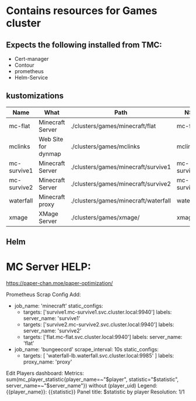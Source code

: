 # Contains resources for Games cluster

## Expects the following installed from TMC:
* Cert-manager
* Contour
* prometheus
* Helm-Service


## kustomizations

| Name        | What                | Path                                 | NS          | prune |
|-------------|---------------------|--------------------------------------|-------------|-------|
| mc-flat     | Minecraft Server    | ./clusters/games/minecraft/flat      | mc-flat     | false |
| mclinks     | Web Site for dynmap | ./clusters/games/mclinks             | mclinks     | true  |
| mc-survive1 | Minecraft Server    | ./clusters/games/minecraft/survive1  | mc-survive1 | false |
| mc-survive2 | Minecraft Server    | ./clusters/games/minecraft/survive2  | mc-survive2 | false |
| waterfall   | Minecraft proxy     | ./clusters/games/minecraft/waterfall | waterfall   | false |
| xmage       | XMage Server        | ./clusters/games/xmage/              | xmage       | true  |


## Helm

# MC Server HELP:
https://paper-chan.moe/paper-optimization/


Prometheus Scrap Config Add:
- job_name: 'minecraft'
  static_configs:
    - targets: ['survive1.mc-survive1.svc.cluster.local:9940']
      labels:
        server_name: 'survive1'
    - targets: ['survive2.mc-survive2.svc.cluster.local:9940']
      labels:
        server_name: 'survive2'
    - targets: ['flat.mc-flat.svc.cluster.local:9940']
      labels:
        server_name: 'flat'
- job_name: 'bungeecord'
  scrape_interval: 10s
  static_configs:
    - targets: [ 'waterfall-lb.waterfall.svc.cluster.local:9985' ]
      labels:
        proxy_name: 'proxy'



Edit Players dashboard:
Metrics: sum(mc_player_statistic{player_name=~"$player", statistic="$statistic", server_name=~"$server_name"}) without (player_uid)
Legend:  {{player_name}}: {{statistic}}
Panel title: $statistic by player
Resolution: 1/1
